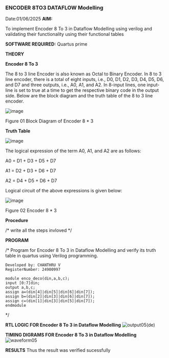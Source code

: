 ### ENCODER 8TO3 DATAFLOW Modelling
Date:01/06/2025
**AIM:**

To implement  Encoder 8 To 3 in Dataflow Modelling using verilog and validating their functionality using their functional tables

**SOFTWARE REQUIRED:** Quartus prime

**THEORY**

**Encoder 8 To 3**

The 8 to 3 line Encoder is also known as Octal to Binary Encoder. In 8 to 3 line encoder, there is a total of eight inputs, i.e., D0, D1, D2, D3, D4, D5, D6, and D7 and three outputs, i.e., A0, A1, and A2. In 8-input lines, one input-line is set to true at a time to get the respective binary code in the output side. Below are the block diagram and the truth table of the 8 to 3 line encoder.

![image](https://github.com/naavaneetha/ENCODER8TO3DATAFLOW/assets/154305477/0bc242c1-eb9e-4c47-afe5-30428470efc3)

Figure 01  Block Diagram of Encoder 8 * 3

**Truth Table**

![image](https://github.com/naavaneetha/ENCODER8TO3DATAFLOW/assets/154305477/35496b14-ae6e-4cd1-9abd-d6736b576575)

The logical expression of the term A0, A1, and A2 are as follows:

A0 = D1 + D3 + D5 + D7

A1 = D2 + D3 + D6 + D7

A2 = D4 + D5 + D6 + D7

Logical circuit of the above expressions is given below:

![image](https://github.com/naavaneetha/ENCODER8TO3DATAFLOW/assets/154305477/95acaee6-c873-4c75-89eb-ef09fb158053)

Figure 02  Encoder 8 * 3

**Procedure**

/* write all the steps invloved */

**PROGRAM**

/* Program for Encoder 8 To 3 in Dataflow Modelling and verify its truth table in quartus using Verilog programming. 
```
Developed by: CHANTHRU V
RegisterNumber: 24900997

module enco_deco(din,a,b,c);
input [0:7]din; 
output a,b,c; 
assign a=(din[4]|din[5]|din[6]|din[7]); 
assign b=(din[2]|din[3]|din[6]|din[7]); 
assign c=(din[1]|din[3]|din[5]|din[7]); 
endmodule
```
*/

**RTL LOGIC FOR Encoder 8 To 3 in Dataflow Modelling**
![output05(de)](https://github.com/user-attachments/assets/a8080eb5-3cf0-491d-aee2-258eedcc1402)

**TIMING DIGRAMS FOR Encoder 8 To 3 in Dataflow Modelling**
![waveform05](https://github.com/user-attachments/assets/2c80407c-2011-4ad0-a6c9-584cbf1272ab)


**RESULTS**
Thus the result was verified sucessfully
